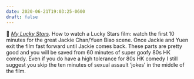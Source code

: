 ```yaml
---
date: 2020-06-21T19:03:25-0600
draft: false
---
```




🎥 [_My Lucky Stars_](https://www.imdb.com/title/tt0089177/). How to watch a Lucky Stars film: watch the first 10 minutes for the great Jackie Chan/Yuen Biao scene. Once Jackie and Yuen exit the film fast forward until Jackie comes back. These parts are pretty good and you will be saved from 60 minutes of super goofy 80s HK comedy. Even if you do have a high tolerance for 80s HK comedy I still suggest you skip the ten minutes of sexual assault ‘jokes’ in the middle of the film.



